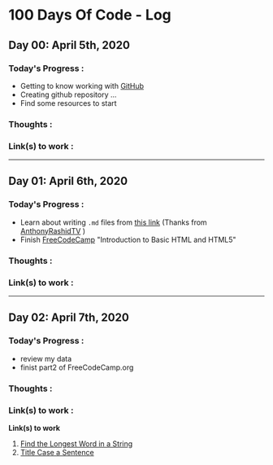 # 100 Days Of Code - Log



## Day 00: April 5th, 2020 
### Today's Progress : 

* Getting to know working with [GitHub](https://github.com/)
* Creating github repository ...
* Find some resources to start

### Thoughts :

### Link(s) to work :

---


## Day 01: April 6th, 2020 
### Today's Progress : 

* Learn about writing `.md` files from [this link](https://www.youtube.com/watch?v=4UTSEKzsSvM) (Thanks from 
[AnthonyRashidTV](https://www.youtube.com/channel/UCz2iNk69p8ziOY_VLBo73nw) )
* Finish [FreeCodeCamp](https://www.freecodecamp.org/learn/) "Introduction to Basic HTML and HTML5" 

### Thoughts :

### Link(s) to work :

---


## Day 02: April 7th, 2020 
### Today's Progress : 

* review my data
* finist part2 of FreeCodeCamp.org 

### Thoughts :

### Link(s) to work :



**Link(s) to work**  
1. [Find the Longest Word in a String](https://www.freecodecamp.com/challenges/find-the-longest-word-in-a-string)
2. [Title Case a Sentence](https://www.freecodecamp.com/challenges/title-case-a-sentence)
